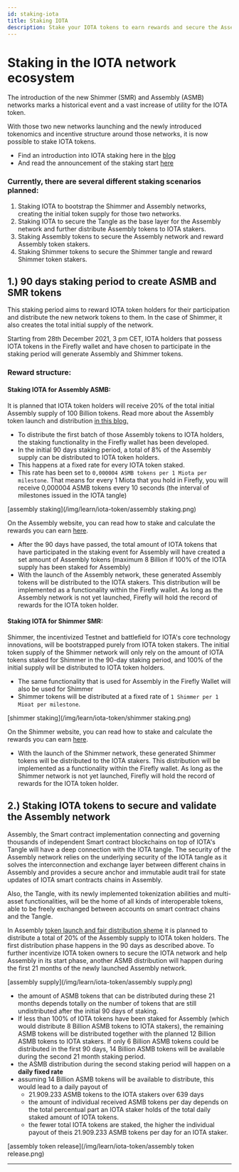 ```yaml
---
id: staking-iota
title: Staking IOTA
description: Stake your IOTA tokens to earn rewards and secure the Assembly network
---
```


# Staking in the IOTA network ecosystem

The introduction of the new Shimmer (SMR) and Assembly (ASMB) networks marks a historical event and a vast increase of utility for the IOTA token. 

With those two new networks launching and the newly introduced tokenomics and incentive structure around those networks, it is now possible to stake IOTA tokens.
- Find an introduction into IOTA staking here in the [blog](https://blog.iota.org/introducing-iota-staking/)
- And read the announcement of the staking start [here](https://blog.iota.org/iota-staking-start/)

### Currently, there are several different staking scenarios planned:
1. Staking IOTA to bootstrap the Shimmer and Assembly networks, creating the initial token supply for those two networks.
2. Staking IOTA to secure the Tangle as the base layer for the Assembly network and further distribute Assembly tokens to IOTA stakers. 
3. Staking Assembly tokens to secure the Assembly network and reward Assembly token stakers.
4. Staking Shimmer tokens to secure the Shimmer tangle and reward Shimmer token stakers.


## 1.) 90 days staking period to create ASMB and SMR tokens

This staking period aims to reward IOTA token holders for their participation and distribute the new network tokens to them. In the case of Shimmer, it also creates the total initial supply of the network.

Starting from 28th December 2021, 3 pm CET, IOTA holders that possess IOTA tokens in the Firefly wallet and have chosen to participate in the staking period will generate Assembly and Shimmer tokens.

### Reward structure:
#### Staking IOTA for Assembly ASMB:

It is planned that IOTA token holders will receive 20% of the total initial Assembly supply of 100 Billion tokens. Read more about the Assembly token launch and distribution [in this blog.](https://blog.assembly.sc/assembly-fair-launch-token-distribution/)
- To distribute the first batch of those Assembly tokens to IOTA holders, the staking functionality in the Firefly wallet has been developed. 
- In the initial 90 days staking period, a total of 8% of the Assembly supply can be distributed to IOTA token holders. 
- This happens at a fixed rate for every IOTA token staked.
- This rate has been set to `0,000004 ASMB tokens per 1 Miota per milestone`. That means for every 1 Miota that you hold in Firefly, you will receive 0,000004 ASMB tokens every 10 seconds (the interval of milestones issued in the IOTA tangle)

[assembly staking](/img/learn/iota-token/assembly staking.png)

On the Assembly website, you can read how to stake and calculate the rewards you can earn [here](https://assembly.sc/stake).
- After the 90 days have passed, the total amount of IOTA tokens that have participated in the staking event for Assembly will have created a set amount of Assembly tokens (maximum 8 Billion if 100% of the IOTA supply has been staked for Assembly)
- With the launch of the Assembly network, these generated Assembly tokens will be distributed to the IOTA stakers. This distribution will be implemented as a functionality within the Firefly wallet. As long as the Assembly network is not yet launched, Firefly will hold the record of rewards for the IOTA token holder. 

#### Staking IOTA for Shimmer SMR:

Shimmer, the incentivized Testnet and battlefield for IOTA's core technology innovations, will be bootstrapped purely from IOTA token stakers. The initial token supply of the Shimmer network will only rely on the amount of IOTA tokens staked for Shimmer in the 90-day staking period, and 100% of the initial supply will be distributed to IOTA token holders.

- The same functionality that is used for Assembly in the Firefly Wallet will also be used for Shimmer
- Shimmer tokens will be distributed at a fixed rate of `1 Shimmer per 1 Mioat per milestone`.

[shimmer staking](/img/learn/iota-token/shimmer staking.png)

On the Shimmer website, you can read how to stake and calculate the rewards you can earn [here](https://shimmer.network/claim).
- With the launch of the Shimmer network, these generated Shimmer tokens will be distributed to the IOTA stakers. This distribution will be implemented as a functionality within the Firefly wallet. As long as the Shimmer network is not yet launched, Firefly will hold the record of rewards for the IOTA token holder. 

## 2.) Staking IOTA tokens to secure and validate the Assembly network

Assembly, the Smart contract implementation connecting and governing thousands of independent Smart contract blockchains on top of IOTA's Tangle will have a deep connection with the IOTA tangle. The security of the Assembly network relies on the underlying security of the IOTA tangle as it solves the interconnection and exchange layer between different chains in Assembly and provides a secure anchor and immutable audit trail for state updates of IOTA smart contracts chains in Assembly.

Also, the Tangle, with its newly implemented tokenization abilities and multi-asset functionalities, will be the home of all kinds of interoperable tokens, able to be freely exchanged between accounts on smart contract chains and the Tangle.

In Assembly [token launch and fair distribution sheme](https://blog.assembly.sc/assembly-fair-launch-token-distribution/) it is planned to distribute a total of 20% of the Assembly supply to IOTA token holders. 
The first distribution phase happens in the 90 days as described above.
To further incentivize IOTA token owners to secure the IOTA network and help Assembly in its start phase, another ASMB distribution will happen during the first 21 months of the newly launched Assembly network.

[assembly supply](/img/learn/iota-token/assembly supply.png)

- the amount of ASMB tokens that can be distributed during these 21 months depends totally on the number of tokens that are still undistributed after the initial 90 days of staking. 
- If less than 100% of IOTA tokens have been staked for Assembly (which would distribute 8 Billion ASMB tokens to IOTA stakers), the remaining ASMB tokens will be distributed together with the planned 12 Billion ASMB tokens to IOTA stakers.
If only 6 Billion ASMB tokens could be distributed in the first 90 days, 14 Billion ASMB tokens will be available during the second 21 month staking period.
- the ASMB distribution during the second staking period will happen on a **daily fixed rate**
- assuming 14 Billion ASMB tokens will be available to distribute, this would lead to a daily payout of 
    - 21.909.233 ASMB tokens to the IOTA stakers over 639 days
    - the amount of individual received ASMB tokens per day depends on the total percentual part an IOTA staker holds of the total daily staked amount of IOTA tokens.
    - the fewer total IOTA tokens are staked, the higher the individual payout of theis 21.909.233 ASMB tokens per day for an IOTA staker.

[assembly token release](/img/learn/iota-token/assembly token release.png)




---
